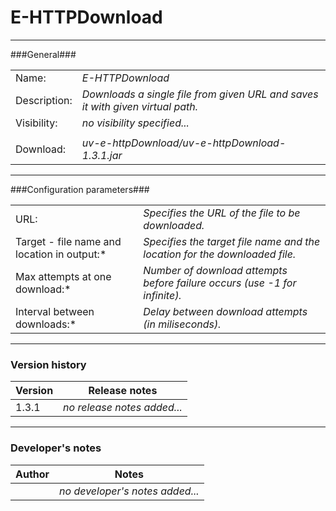 # E-HTTPDownload #
----------

###General###

|          |                                                                              |
|------------------|------------------------------------------------------------------------------|
|Name:             |*E-HTTPDownload*                                                              |
|Description:      |*Downloads a single file from given URL and saves it with given virtual path.*|
|Visibility:       |*no visibility specified...*                                                  |
|                  |                                                                              | 
|Download:         |*uv-e-httpDownload/uv-e-httpDownload-1.3.1.jar*                               |

***

###Configuration parameters###

|                     |                                                            |
|---------------------------------------------|------------------------------------------------------------|
|URL:                                         |*Specifies the URL of the file to be downloaded.*           |
|Target - file name and location in output:*  |*Specifies the target file name and the location for the downloaded file.*   |
|Max attempts at one download:*               |*Number of download attempts before failure occurs (use -1 for infinite).*   |
|Interval between downloads:*                 |*Delay between download attempts (in miliseconds).*         | 

***

### Version history ###

|Version          |Release notes                                                                 |
|-----------------|------------------------------------------------------------------------------|
|1.3.1            |*no release notes added...*                                                   |                                


***

### Developer's notes ###

|Author           |Notes                                                                         |
|-----------------|------------------------------------------------------------------------------|
|                 |*no developer's notes added...*                                               | 
